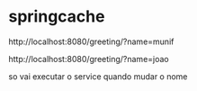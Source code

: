 # springcache


http://localhost:8080/greeting/?name=munif

http://localhost:8080/greeting/?name=joao


so vai executar o service quando mudar o nome

